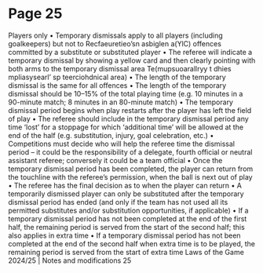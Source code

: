 # Page 25

Players only
• Temporary dismissals apply to all players (including goalkeepers) but not to
Recfaeuretieo’sn asbiglen a(YlC) offences committed by a substitute or substituted player
• The referee will indicate a temporary dismissal by showing a yellow card and
then clearly pointing with both arms to the temporary dismissal area
Te(mupsuoarallryy t dhies mpliasysearl’ sp teerciohdnical area)
• The length of the temporary dismissal is the same for all offences
• The length of the temporary dismissal should be 10–15% of the total playing
time (e.g. 10 minutes in a 90-minute match; 8 minutes in an 80-minute
match)
• The temporary dismissal period begins when play restarts after the player
has left the field of play
• The referee should include in the temporary dismissal period any time ‘lost’
for a stoppage for which ‘additional time’ will be allowed at the end of the
half (e.g. substitution, injury, goal celebration, etc.)
• Competitions must decide who will help the referee time the dismissal
period – it could be the responsibility of a delegate, fourth official or neutral
assistant referee; conversely it could be a team official
• Once the temporary dismissal period has been completed, the player can
return from the touchline with the referee’s permission, when the ball is next
out of play
• The referee has the final decision as to when the player can return
• A temporarily dismissed player can only be substituted after the temporary
dismissal period has ended (and only if the team has not used all its
permitted substitutes and/or substitution opportunities, if applicable)
• If a temporary dismissal period has not been completed at the end of the
first half, the remaining period is served from the start of the second half;
this also applies in extra time
• If a temporary dismissal period has not been completed at the end of the
second half when extra time is to be played, the remaining period is served
from the start of extra time
Laws of the Game 2024/25 | Notes and modifications 25
